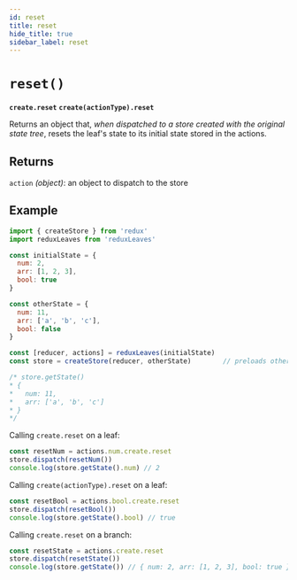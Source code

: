 ```yaml
---
id: reset
title: reset
hide_title: true
sidebar_label: reset
---
```


# `reset()`
**`create.reset`**
**`create(actionType).reset`**

Returns an object that, *when dispatched to a store created with the original state tree*, resets the leaf's state to its initial state stored in the actions.

## Returns
`action` *(object)*: an object to dispatch to the store

## Example
```js
import { createStore } from 'redux'
import reduxLeaves from 'reduxLeaves'

const initialState = {
  num: 2,
  arr: [1, 2, 3],
  bool: true
}

const otherState = {
  num: 11,
  arr: ['a', 'b', 'c'],
  bool: false
}

const [reducer, actions] = reduxLeaves(initialState)
const store = createStore(reducer, otherState)        // preloads otherState

/* store.getState()
* {
*   num: 11,
*   arr: ['a', 'b', 'c']
* }
*/

```

Calling `create.reset` on a leaf:
```js
const resetNum = actions.num.create.reset
store.dispatch(resetNum())
console.log(store.getState().num) // 2
```

Calling `create(actionType).reset` on a leaf:
```js
const resetBool = actions.bool.create.reset
store.dispatch(resetBool())
console.log(store.getState().bool) // true
```

Calling `create.reset` on a branch:
```js
const resetState = actions.create.reset
store.dispatch(resetState())
console.log(store.getState()) // { num: 2, arr: [1, 2, 3], bool: true }
```
